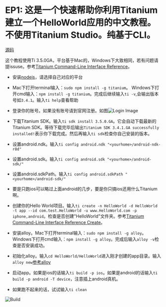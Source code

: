 EP1: 这是一个快速帮助你利用Titanium建立一个HelloWorld应用的中文教程。不使用Titanium Studio。纯基于CLI。
=======================================================

[源码](https://github.com/mdsb100/titanium-good-practices/tree/master/HelloWord)

这个教程使用Ti 3.5.0GA，平台基于Mac的，Windows下大致相同，若有问题请提issuse。参考[Titanium Command-Line Interface Reference](http://docs.appcelerator.com/titanium/3.0/#!/guide/Titanium_Command-Line_Interface_Reference)。

- 安装[nodejs](http://nodejs.org/#)，请选择自己对应的平台

- Mac下打开terminal输入：`sudo npm install -g titanium`。 Windows下打开cmd输入：`npm install -g titanium`。完成后继续输入`ti -v`,会输出版本号如`3.4.1`。输入`ti help`查看帮助
- 登录你的账号。如果没有账号请到官网注册。如图![Login Image](https://cloud.githubusercontent.com/assets/2350193/5546314/0d30863c-8b7a-11e4-9104-4c0ada7d693c.png)
- 下载Titanium SDK。输入`ti sdk install 3.5.0.GA`。它会自动下载最新的Titanium SDK。等待下载完毕后输出`Titanium SDK 3.4.1.GA successfully installed!`表示你下载完成。然后再输入`ti sdk`检查你自己安装的版本。
- 设置android.ndk。输入`ti config android.ndk "<yourhome>/android-ndk-r8d"`
- 设置android.sdk。输入`ti config android.sdk "<yourhome>/android-sdk/"`
- 设置android.sdkPath。输入`ti config android.sdkPath "<yourhome>/android-sdk/"`
- 要是只跑ios可以略过上面android的几步，要是你只搞ios还用什么Titanium啊。
- 创建你的Hello World项目。输入`ti create -n HelloWorld -d HelloWorld -t app --id com.test.HelloWorld -u www.HelloWorld.com -p iphone,android`。检查是否创建"HelloWorld"文件夹。参考[Titanium Command-Line Interface Reference Create](http://docs.appcelerator.com/titanium/3.0/#!/guide/Titanium_Command-Line_Interface_Reference-section-35619828_TitaniumCommand-LineInterfaceReference-Create)。
- 安装alloy。Mac下打开terminal输入：`sudo npm install -g alloy`。 Windows下打开cmd输入：`npm install -g alloy`。完成后输入`alloy -v`检查是否安装成功。
- 初始化alloy。输入`cd HelloWorld/HelloWorld`进入刚才创建的app目录。输入`alloy new`[参考alloy](http://docs.appcelerator.com/titanium/3.0/#!/guide/Alloy_Quick_Start)
- 启动app。如果是ios的话输入`ti build -p ios`。如果是android的话输入`ti build -p android -T device`，注意插上android真机。
- 如果跑不起来的话，试试输入`ti clean`

![Build](https://cloud.githubusercontent.com/assets/2350193/5546730/af64ebbe-8b84-11e4-8770-301e454d5288.png)